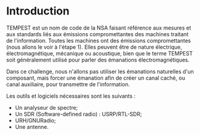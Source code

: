 # Introduction

TEMPEST est un nom de code de la NSA faisant référence aux mesures et aux standards liés aux émissions compromettantes des machines traitant de l'information.
Toutes les machines ont des émissions compromettantes (nous allons le voir à l'étape 1). Elles peuvent être de nature électrique, électromagnétique, mécanique ou acoustique, bien que le terme TEMPEST soit généralement utilisé pour parler des émanations électromagnétiques.

Dans ce challenge, nous n'allons pas utiliser les émanations naturelles d'un composant, mais forcer une émanation afin de créer un canal caché, ou canal auxiliaire, pour transmettre de l'information.

Les outils et logiciels nécessaires sont les suivants :
- Un analyseur de spectre;
- Un SDR (Software-defined radio) : USRP/RTL-SDR;
- URH/GNURadio;
- Une antenne.
